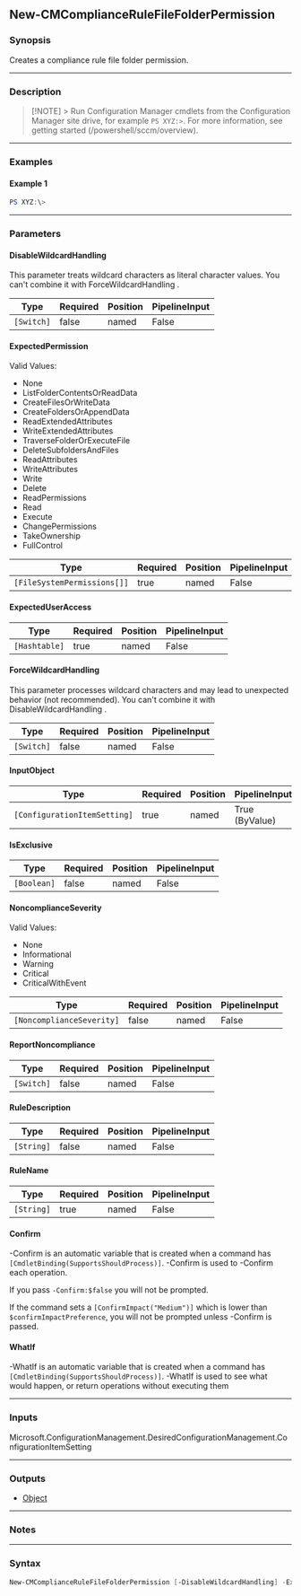 New-CMComplianceRuleFileFolderPermission
----------------------------------------




### Synopsis
Creates a compliance rule file folder permission.



---


### Description

> [!NOTE] > Run Configuration Manager cmdlets from the Configuration Manager site drive, for example `PS XYZ:>`. For more information, see getting started (/powershell/sccm/overview).



---


### Examples
#### Example 1
```PowerShell
PS XYZ:\>
```



---


### Parameters
#### **DisableWildcardHandling**

This parameter treats wildcard characters as literal character values. You can't combine it with ForceWildcardHandling .






|Type      |Required|Position|PipelineInput|
|----------|--------|--------|-------------|
|`[Switch]`|false   |named   |False        |



#### **ExpectedPermission**





Valid Values:

* None
* ListFolderContentsOrReadData
* CreateFilesOrWriteData
* CreateFoldersOrAppendData
* ReadExtendedAttributes
* WriteExtendedAttributes
* TraverseFolderOrExecuteFile
* DeleteSubfoldersAndFiles
* ReadAttributes
* WriteAttributes
* Write
* Delete
* ReadPermissions
* Read
* Execute
* ChangePermissions
* TakeOwnership
* FullControl






|Type                       |Required|Position|PipelineInput|Aliases            |
|---------------------------|--------|--------|-------------|-------------------|
|`[FileSystemPermissions[]]`|true    |named   |False        |ExpectedPermissions|



#### **ExpectedUserAccess**








|Type         |Required|Position|PipelineInput|
|-------------|--------|--------|-------------|
|`[Hashtable]`|true    |named   |False        |



#### **ForceWildcardHandling**

This parameter processes wildcard characters and may lead to unexpected behavior (not recommended). You can't combine it with DisableWildcardHandling .






|Type      |Required|Position|PipelineInput|
|----------|--------|--------|-------------|
|`[Switch]`|false   |named   |False        |



#### **InputObject**








|Type                        |Required|Position|PipelineInput |Aliases|
|----------------------------|--------|--------|--------------|-------|
|`[ConfigurationItemSetting]`|true    |named   |True (ByValue)|Setting|



#### **IsExclusive**








|Type       |Required|Position|PipelineInput|
|-----------|--------|--------|-------------|
|`[Boolean]`|false   |named   |False        |



#### **NoncomplianceSeverity**





Valid Values:

* None
* Informational
* Warning
* Critical
* CriticalWithEvent






|Type                     |Required|Position|PipelineInput|
|-------------------------|--------|--------|-------------|
|`[NoncomplianceSeverity]`|false   |named   |False        |



#### **ReportNoncompliance**








|Type      |Required|Position|PipelineInput|
|----------|--------|--------|-------------|
|`[Switch]`|false   |named   |False        |



#### **RuleDescription**








|Type      |Required|Position|PipelineInput|
|----------|--------|--------|-------------|
|`[String]`|false   |named   |False        |



#### **RuleName**








|Type      |Required|Position|PipelineInput|
|----------|--------|--------|-------------|
|`[String]`|true    |named   |False        |



#### **Confirm**
-Confirm is an automatic variable that is created when a command has ```[CmdletBinding(SupportsShouldProcess)]```.
-Confirm is used to -Confirm each operation.

If you pass ```-Confirm:$false``` you will not be prompted.


If the command sets a ```[ConfirmImpact("Medium")]``` which is lower than ```$confirmImpactPreference```, you will not be prompted unless -Confirm is passed.

#### **WhatIf**
-WhatIf is an automatic variable that is created when a command has ```[CmdletBinding(SupportsShouldProcess)]```.
-WhatIf is used to see what would happen, or return operations without executing them


---


### Inputs
Microsoft.ConfigurationManagement.DesiredConfigurationManagement.ConfigurationItemSetting





---


### Outputs
* [Object](https://learn.microsoft.com/en-us/dotnet/api/System.Object)






---


### Notes




---


### Syntax
```PowerShell
New-CMComplianceRuleFileFolderPermission [-DisableWildcardHandling] -ExpectedPermission {None | ListFolderContentsOrReadData | CreateFilesOrWriteData | CreateFoldersOrAppendData | ReadExtendedAttributes | WriteExtendedAttributes | TraverseFolderOrExecuteFile | DeleteSubfoldersAndFiles | ReadAttributes | WriteAttributes | Write | Delete | ReadPermissions | Read | Execute | ChangePermissions | TakeOwnership | FullControl} -ExpectedUserAccess <Hashtable> [-ForceWildcardHandling] -InputObject <ConfigurationItemSetting> [-IsExclusive <Boolean>] [-NoncomplianceSeverity {None | Informational | Warning | Critical | CriticalWithEvent}] [-ReportNoncompliance] [-RuleDescription <String>] -RuleName <String> [-Confirm] [-WhatIf] [<CommonParameters>]
```
